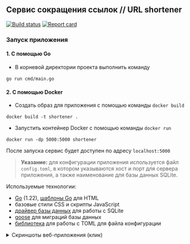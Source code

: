 ## Сервис сокращения ссылок // URL shortener
[![Build status](https://github.com/imotkin/shortener/actions/workflows/build.yml/badge.svg)](https://github.com/github.com/imotkin/shortener/actions/workflows/build.yml)
[![Report card](https://goreportcard.com/badge/github.com/imotkin/shortener)](https://goreportcard.com/report/github.com/imotkin/shortener)

### Запуск приложения
#### 1. С помощью Go

* В корневой директории проекта выполнить команду
```shell
go run cmd/main.go
```
#### 2. C помощью Docker
* Создать образ для приложения с помощью команды `docker build`
```shell 
docker build -t shortener .
```
* Запустить контейнер Docker c помощью команды `docker run`
```shell
docker run -dp 5000:5000 shortener
```

После запуска сервис будет доступен по адресу `localhost:5000`

> **Указание:**
> для конфигурации приложения используется файл `config.toml`, в котором указываются хост и порт для сервера приложения,
> а также наименование для базы данных SQLite.

Используемые технологии:
* [Go](https://go.dev) (1.22), [шаблоны Go](https://pkg.go.dev/html/template) для HTML
* базовые стили CSS и скрипты JavaScript
* [драйвер базы данных](https://modernc.org/sqlite) для работы с SQLite
* [goose](https://github.com/pressly/goose) для миграций базы данных
* [библиотека](https://github.com/BurntSushi/toml) для работы с TOML для файла конфигурации

<details>
    <summary>Скриншоты веб-приложения (клик)</summary>
    <br/>
    <img src="https://github.com/imotkin/shortener/blob/main/images/1.png"  alt="Screenshot of main page"/>
    <br/>
    <br/>
    <img src="https://github.com/imotkin/shortener/blob/main/images/2.png"  alt="Screenshot of main page"/>
    <br/>
    <br/>
    <img src="https://github.com/imotkin/shortener/blob/main/images/3.png"  alt="Screenshot of main page"/>
</details>

